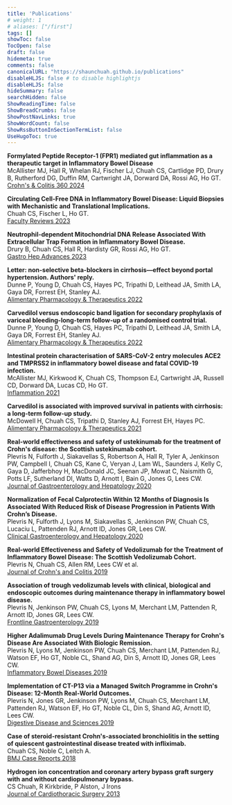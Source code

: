 ```yaml
---
title: 'Publications'
# weight: 1
# aliases: ["/first"]
tags: []
showToc: false
TocOpen: false
draft: false
hidemeta: true
comments: false
canonicalURL: "https://shaunchuah.github.io/publications"
disableHLJS: false # to disable highlightjs
disableHLJS: false
hideSummary: false
searchHidden: false
ShowReadingTime: false
ShowBreadCrumbs: false
ShowPostNavLinks: true
ShowWordCount: false
ShowRssButtonInSectionTermList: false
UseHugoToc: true
---
```


**Formylated Peptide Receptor-1 (FPR1) mediated gut inflammation as a therapeutic target in Inflammatory Bowel Disease**\
McAllister MJ, Hall R, Whelan RJ, Fischer LJ, Chuah CS, Cartlidge PD, Drury B, Rutherford DG, Duffin RM, Cartwright JA, Dorward DA, Rossi AG, Ho GT.\
[Crohn's & Colitis 360 2024](https://doi.org/10.1093/crocol/otae003)

**Circulating Cell-Free DNA in Inflammatory Bowel Disease: Liquid Biopsies with Mechanistic and Translational Implications.**\
Chuah CS, Fischer L, Ho GT.\
[Faculty Reviews 2023](https://doi.org/10.12703/r/12-14)

**Neutrophil-dependent Mitochondrial DNA Release Associated With Extracellular Trap Formation in Inflammatory Bowel Disease.**\
Drury B, Chuah CS, Hall R, Hardisty GR, Rossi AG, Ho GT.\
[Gastro Hep Advances 2023](https://doi.org/10.1016/j.gastha.2023.03.022)

**Letter: non-selective beta-blockers in cirrhosis—effect beyond portal hypertension. Authors' reply.**\
Dunne P, Young D, Chuah CS, Hayes PC, Tripathi D, Leithead JA, Smith LA, Gaya DR, Forrest EH, Stanley AJ.\
[Alimentary Pharmacology & Therapeutics 2022](https://doi.org/10.1111/apt.16982)

**Carvedilol versus endoscopic band ligation for secondary prophylaxis of variceal bleeding-long-term follow-up of a randomised control trial.**\
Dunne P, Young D, Chuah CS, Hayes PC, Tripathi D, Leithead JA, Smith LA, Gaya DR, Forrest EH, Stanley AJ.\
[Alimentary Pharmacology & Therapeutics 2022](https://doi.org/10.1111/apt.16901)

**Intestinal protein characterisation of SARS-CoV-2 entry molecules ACE2 and TMPRSS2 in inflammatory bowel disease and fatal COVID-19 infection.**\
McAllister MJ, Kirkwood K, Chuah CS, Thompson EJ, Cartwright JA, Russell CD, Dorward DA, Lucas CD, Ho GT.\
[Inflammation 2021](https://doi.org/10.1007/s10753-021-01567-z)

**Carvedilol is associated with improved survival in patients with cirrhosis: a long-term follow-up study.**\
McDowell H, Chuah CS, Tripathi D, Stanley AJ, Forrest EH, Hayes PC.\
[Alimentary Pharmacology & Therapeutics 2021](https://doi.org/10.1111/apt.16189)

**Real-world effectiveness and safety of ustekinumab for the treatment of Crohn's disease: the Scottish ustekinumab cohort.**\
Plevris N, Fulforth J, Siakavellas S, Robertson A, Hall R, Tyler A, Jenkinson PW, Campbell I, Chuah CS, Kane C, Veryan J, Lam WL, Saunders J, Kelly C, Gaya D, Jafferbhoy H, MacDonald JC, Seenan JP, Mowat C, Naismith G, Potts LF, Sutherland DI, Watts D, Arnott I, Bain G, Jones G, Lees CW.\
[Journal of Gastroenterology and Hepatology 2020](https://doi.org/10.1111/jgh.15390)

**Normalization of Fecal Calprotectin Within 12 Months of Diagnosis Is Associated With Reduced Risk of Disease Progression in Patients With Crohn’s Disease.**\
Plevris N, Fulforth J, Lyons M, Siakavellas S, Jenkinson PW, Chuah CS, Lucaciu L, Pattenden RJ, Arnott ID, Jones GR, Lees CW.\
[Clinical Gastroenterology and Hepatology 2020](https://doi.org/10.1016/j.cgh.2020.08.022)

**Real-world Effectiveness and Safety of Vedolizumab for the Treatment of Inflammatory Bowel Disease: The Scottish Vedolizumab Cohort.**\
Plevris N, Chuah CS, Allen RM, Lees CW et al.\
[Journal of Crohn's and Colitis 2019](https://doi.org/10.1093/ecco-jcc/jjz042)

**Association of trough vedolizumab levels with clinical, biological and endoscopic outcomes during maintenance therapy in inflammatory bowel disease.**\
Plevris N, Jenkinson PW, Chuah CS, Lyons M, Merchant LM, Pattenden R, Arnott ID, Jones GR, Lees CW.\
[Frontline Gastroenterology 2019](https://doi.org/10.1136/flgastro-2019-101197)

**Higher Adalimumab Drug Levels During Maintenance Therapy for Crohn's Disease Are Associated With Biologic Remission.**\
Plevris N, Lyons M, Jenkinson PW, Chuah CS, Merchant LM, Pattenden RJ, Watson EF, Ho GT, Noble CL, Shand AG, Din S, Arnott ID, Jones GR, Lees CW.\
[Inflammatory Bowel Diseases 2019](https://doi.org/10.1093/ibd/izy320)

**Implementation of CT-P13 via a Managed Switch Programme in Crohn's Disease: 12-Month Real-World Outcomes.**\
Plevris N, Jones GR, Jenkinson PW, Lyons M, Chuah CS, Merchant LM, Pattenden RJ, Watson EF, Ho GT, Noble CL, Din S, Shand AG, Arnott ID, Lees CW.\
[Digestive Disease and Sciences 2019](https://doi.org/10.1007/s10620-018-5406-8)

**Case of steroid-resistant Crohn's-associated bronchiolitis in the setting of quiescent gastrointestinal disease treated with infliximab.**\
Chuah CS, Noble C, Leitch A.\
[BMJ Case Reports 2018](https://doi.org/10.1136/bcr-2018-226934)

**Hydrogen ion concentration and coronary artery bypass graft surgery with and without cardiopulmonary bypass.**\
CS Chuah, R Kirkbride, P Alston, J Irons\
[Journal of Cardiothoracic Surgery 2013](https://doi.org/10.1186/1749-8090-8-184)
